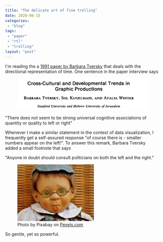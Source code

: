 ```yaml
---
title: "The delicate art of fine trolling"
date: 2020-06-15
categories: 
 - "blog"
tags: 
 - "paper"
 - "rtl"
 - "trolling"
layout: "post"
---
```


<!-- wp:paragraph -->
I'm reading the a [1991 paper by Barbara Tversky](http://citeseerx.ist.psu.edu/viewdoc/download?doi=10.1.1.950.5138&rep=rep1&type=pdf) that deals with the directional representation of time. One sentence in the paper interview says


<!-- /wp:paragraph -->

<!-- wp:image {"id":3345,"sizeSlug":"large"} -->
<figure class="wp-block-image size-large"><a href="http://citeseerx.ist.psu.edu/viewdoc/download?doi=10.1.1.950.5138&amp;rep=rep1&amp;type=pdf"><img src="/assets/img/2020/06/image-4.png" alt="" class="wp-image-3345"></a></figure>
<!-- /wp:image -->

<!-- wp:paragraph -->
"There does not seem to be strong universal cognitive associations of quantity or quality to left or right"


<!-- /wp:paragraph -->

<!-- wp:paragraph -->
Whenever I make a similar statement in the context of data visualization, I frequently get a self-assured response "of course there is - smaller numbers appear on the left!". To answer this remark, Barbara Tversky added a small footnote that says 


<!-- /wp:paragraph -->

<!-- wp:paragraph -->
"Anyone in doubt should consult politicians on both the left and the right."


<!-- /wp:paragraph -->

<!-- wp:image {"align":"center","id":3347,"width":250,"height":185,"sizeSlug":"large"} -->
<div class="wp-block-image"><figure class="aligncenter size-large is-resized"><img src="/assets/img/2020/06/doll-boy-cheeky-toys-160472.jpeg" alt="" class="wp-image-3347" width="250" height="185"><figcaption>Photo by Pixabay on <a href="https://www.pexels.com/photo/doll-wearing-eyeglasses-160472/" rel="nofollow">Pexels.com</a></figcaption></figure></div>


<!-- /wp:image -->

<!-- wp:paragraph -->
So gentle, yet so powerful.


<!-- /wp:paragraph -->

<!-- wp:paragraph -->

<!-- /wp:paragraph -->
